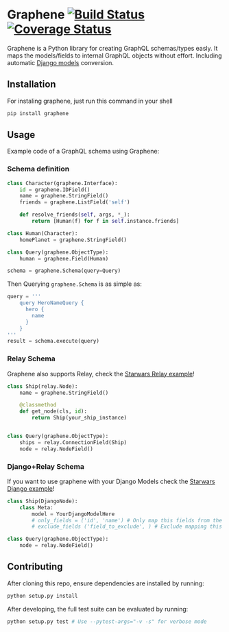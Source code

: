# Graphene [![Build Status](https://travis-ci.org/graphql-python/graphene.svg?branch=master)](https://travis-ci.org/graphql-python/graphene) [![Coverage Status](https://coveralls.io/repos/graphql-python/graphene/badge.svg?branch=master&service=github)](https://coveralls.io/github/graphql-python/graphene?branch=master)

Graphene is a Python library for creating GraphQL schemas/types easly.
It maps the models/fields to internal GraphQL objects without effort.
Including automatic [Django models](#djangorelay-schema) conversion.


## Installation

For instaling graphene, just run this command in your shell

```bash
pip install graphene
```


## Usage

Example code of a GraphQL schema using Graphene:

### Schema definition

```python
class Character(graphene.Interface):
    id = graphene.IDField()
    name = graphene.StringField()
    friends = graphene.ListField('self')

    def resolve_friends(self, args, *_):
        return [Human(f) for f in self.instance.friends]

class Human(Character):
    homePlanet = graphene.StringField()

class Query(graphene.ObjectType):
    human = graphene.Field(Human)

schema = graphene.Schema(query=Query)
```

Then Querying `graphene.Schema` is as simple as:

```python
query = '''
    query HeroNameQuery {
      hero {
        name
      }
    }
'''
result = schema.execute(query)
```

### Relay Schema

Graphene also supports Relay, check the [Starwars Relay example](tests/starwars_relay)!

```python
class Ship(relay.Node):
    name = graphene.StringField()

    @classmethod
    def get_node(cls, id):
        return Ship(your_ship_instance)


class Query(graphene.ObjectType):
    ships = relay.ConnectionField(Ship)
    node = relay.NodeField()

```

### Django+Relay Schema

If you want to use graphene with your Django Models check the [Starwars Django example](tests/starwars_django)!

```python
class Ship(DjangoNode):
    class Meta:
        model = YourDjangoModelHere
        # only_fields = ('id', 'name') # Only map this fields from the model
        # exclude_fields ('field_to_exclude', ) # Exclude mapping this fields from the model

class Query(graphene.ObjectType):
    node = relay.NodeField()
```

## Contributing

After cloning this repo, ensure dependencies are installed by running:

```sh
python setup.py install
```

After developing, the full test suite can be evaluated by running:

```sh
python setup.py test # Use --pytest-args="-v -s" for verbose mode
```
